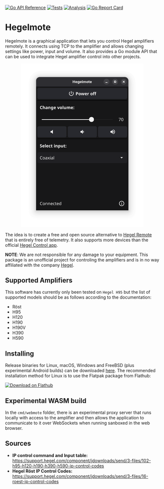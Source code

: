 [![Go API Reference](https://img.shields.io/badge/go-documentation-blue.svg?style=flat)](https://pkg.go.dev/github.com/Jacalz/hegelmote)
[![Tests](https://github.com/Jacalz/hegelmote/actions/workflows/tests.yml/badge.svg)](https://github.com/Jacalz/hegelmote/actions/workflows/tests.yml)
[![Analysis](https://github.com/Jacalz/hegelmote/actions/workflows/analysis.yml/badge.svg)](https://github.com/Jacalz/hegelmote/actions/workflows/analysis.yml)
[![Go Report Card](https://goreportcard.com/badge/github.com/Jacalz/hegelmote)](https://goreportcard.com/report/github.com/Jacalz/hegelmote)
# Hegelmote

Hegelmote is a graphical application that lets you control Hegel amplifiers remotely. It connects using TCP to the amplifier and allows changing settings like power, input and volume.
It also provides a Go module API that can be used to integrate Hegel amplifier control into other projects.

<p align="center">
  <img src="assets/img/gui-connected-turned-on.png" width="400"/>
</p>

The idea is to create a free and open source alternative to [Hegel Remote](https://apps.apple.com/ca/app/hegel-remote/id1562489978) that is entirely free of telemetry. It also supports more devices than the official [Hegel Control app](https://support.hegel.com/product-articles/hegel-setup-app).

**NOTE**: We are not responsible for any damage to your equipment. This package is an unofficial project for controling the amplifiers and is in no way affiliated with the company [Hegel](https://www.hegel.com/en/).

## Supported Amplifiers

This software has currently only been tested on `Hegel H95` but the list of supported models should be as follows according to the documentation:

- Röst
- H95
- H120
- H190
- H190V
- H390
- H590

## Installing

Release binaries for Linux, macOS, Windows and FreeBSD (plus experimental Android builds) can be downloaded [here](https://github.com/Jacalz/hegelmote/releases/latest).
The recommended installation method for Linux is to use the Flatpak package from Flathub:

<a href='https://flathub.org/apps/details/io.github.jacalz.hegelmote'><img width='200' alt='Download on Flathub' src='https://dl.flathub.org/assets/badges/flathub-badge-en.svg'/></a>

## Experimental WASM build

In the `cmd/webmote` folder, there is an experimental proxy server that runs locally with access to the amplifier and then allows the application to communicate to it over WebSockets when running sanboxed in the web browser. 

## Sources
- **IP control command and Input table:** https://support.hegel.com/component/jdownloads/send/3-files/102-h95-h120-h190-h390-h590-ip-control-codes
- **Hegel Röst IP Control Codes:** https://support.hegel.com/component/jdownloads/send/3-files/16-roest-ip-control-codes
